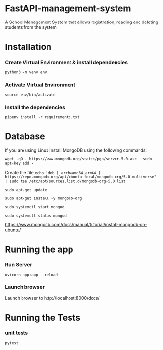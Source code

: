 # FastAPI-management-system
A School Management System that allows registration, reading and deleting students from the system

# Installation


### Create Virtual Environment & install dependencies
`python3 -m venv env`

### Activate Virtual Environment
`source env/bin/activate`

### Install the dependencies
`pipenv install -r requirements.txt`



# Database
If you are using Linux Install MongoDB using the following commands:

`wget -qO - https://www.mongodb.org/static/pgp/server-5.0.asc | sudo apt-key add -`

 Create the file `echo "deb [ arch=amd64,arm64 ] https://repo.mongodb.org/apt/ubuntu focal/mongodb-org/5.0 multiverse" | sudo tee /etc/apt/sources.list.d/mongodb-org-5.0.list`
 
`sudo apt-get update`

`sudo apt-get install -y mongodb-org`

`sudo systemctl start mongod`

`sudo systemctl status mongod`

https://www.mongodb.com/docs/manual/tutorial/install-mongodb-on-ubuntu/

# Running the app

### Run Server
`uvicorn app:app --reload`

### Launch browser
Launch browser to http://localhost:8000/docs/ 

# Running the Tests
### unit tests
`pytest`
